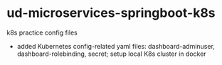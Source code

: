 # ud-microservices-springboot-k8s
k8s practice config files

- added Kubernetes config-related yaml files: dashboard-adminuser, dashboard-rolebinding, secret; setup local K8s cluster in docker
